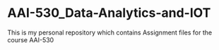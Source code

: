 # AAI-530_Data-Analytics-and-IOT
This is my personal repository which contains Assignment files for the course AAI-530
